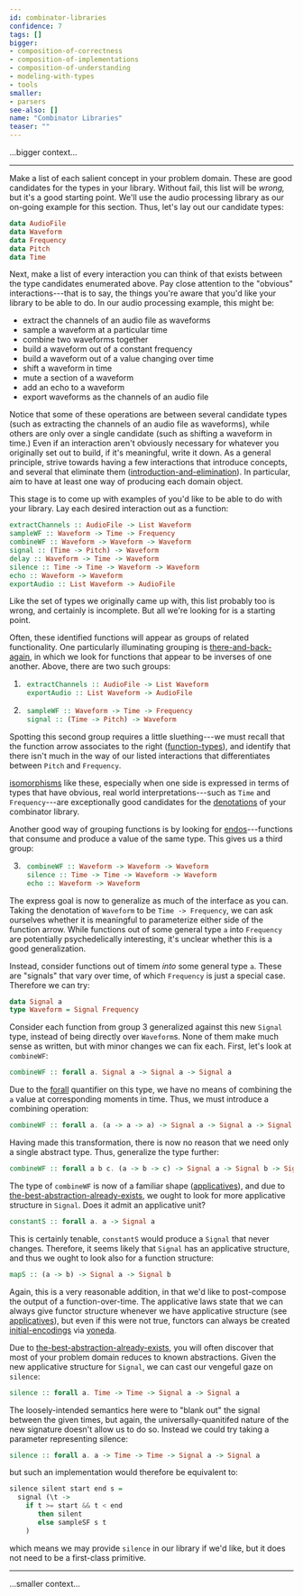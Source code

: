 ```yaml
---
id: combinator-libraries
confidence: 7
tags: []
bigger:
- composition-of-correctness
- composition-of-implementations
- composition-of-understanding
- modeling-with-types
- tools
smaller:
- parsers
see-also: []
name: "Combinator Libraries"
teaser: ""
---
```



...bigger context...

---

Make a list of each salient concept in your problem domain. These are good
candidates for the types in your library. Without fail, this list will be
*wrong,* but it's a good starting point. We'll use the audio processing library
as our on-going example for this section. Thus, let's lay out our candidate types:

```haskell
data AudioFile
data Waveform
data Frequency
data Pitch
data Time
```

Next, make a list of every interaction you can think of that exists between the
type candidates enumerated above. Pay close attention to the "obvious"
interactions---that is to say, the things you're aware that you'd like your
library to be able to do. In our audio processing example, this might be:

* extract the channels of an audio file as waveforms
* sample a waveform at a particular time
* combine two waveforms together
* build a waveform out of a constant frequency
* build a waveform out of a value changing over time
* shift a waveform in time
* mute a section of a waveform
* add an echo to a waveform
* export waveforms as the channels of an audio file

Notice that some of these operations are between several candidate types (such
as extracting the channels of an audio file as waveforms), while others are
only over a single candidate (such as shifting a waveform in time.) Even if an
interaction aren't obviously necessary for whatever you originally set out to
build, if it's meaningful, write it down. As a general principle, strive
towards having a few interactions that introduce concepts, and several that
eliminate them ([introduction-and-elimination]()). In particular, aim to have
at least one way of producing each domain object.

This stage is to come up with examples of you'd like to be able to do with your
library. Lay each desired interaction out as a function:

```haskell
extractChannels :: AudioFile -> List Waveform
sampleWF :: Waveform -> Time -> Frequency
combineWF :: Waveform -> Waveform -> Waveform
signal :: (Time -> Pitch) -> Waveform
delay :: Waveform -> Time -> Waveform
silence :: Time -> Time -> Waveform -> Waveform
echo :: Waveform -> Waveform
exportAudio :: List Waveform -> AudioFile
```

Like the set of types we originally came up with, this list probably too is
wrong, and certainly is incomplete. But all we're looking for is a starting
point.

Often, these identified functions will appear as groups of related
functionality. One particularly illuminating grouping is
[there-and-back-again](), in which we look for functions that appear to be
inverses of one another. Above, there are two such groups:

1. ```haskell
    extractChannels :: AudioFile -> List Waveform
    exportAudio :: List Waveform -> AudioFile
   ```
2. ```haskell
    sampleWF :: Waveform -> Time -> Frequency
    signal :: (Time -> Pitch) -> Waveform
   ```

Spotting this second group requires a little sluething---we must recall that
the function arrow associates to the right ([function-types]()), and identify
that there isn't much in the way of our listed interactions that differentiates
between `Pitch` and `Frequency`.

[isomorphisms]() like these, especially when one side is expressed in terms of
types that have obvious, real world interpretations---such as `Time` and
`Frequency`---are exceptionally good candidates for the [denotations]() of your
combinator library.

Another good way of grouping functions is by looking for [endos]()---functions
that consume and produce a value of the same type. This gives us a third group:

3. ```haskell
    combineWF :: Waveform -> Waveform -> Waveform
    silence :: Time -> Time -> Waveform -> Waveform
    echo :: Waveform -> Waveform
   ```

The express goal is now to generalize as much of the interface as you can.
Taking the denotation of `Waveform` to be `Time -> Frequency`, we can ask
ourselves whether it is meaningful to parameterize either side of the function
arrow. While functions out of some general type `a` into `Frequency` are
potentially psychedelically interesting, it's unclear whether this is a good
generalization.

Instead, consider functions out of timem *into* some general type `a`. These are
"signals" that vary over time, of which `Frequency` is just a special case.
Therefore we can try:

```haskell
data Signal a
type Waveform = Signal Frequency
```

Consider each function from group 3 generalized against this new `Signal` type,
instead of being directly over `Waveform`s. None of them make much sense as
written, but with minor changes we can fix each. First, let's look at `combineWF`:

```haskell
combineWF :: forall a. Signal a -> Signal a -> Signal a
```

Due to the [forall]() quantifier on this type, we have no means of combining the
`a` value at corresponding moments in time. Thus, we must introduce a combining
operation:

```haskell
combineWF :: forall a. (a -> a -> a) -> Signal a -> Signal a -> Signal a
```

Having made this transformation, there is now no reason that we need only
a single abstract type. Thus, generalize the type further:

```haskell
combineWF :: forall a b c. (a -> b -> c) -> Signal a -> Signal b -> Signal c
```

The type of `combineWF` is now of a familiar shape ([applicatives]()), and due
to [the-best-abstraction-already-exists](), we ought to look for more
applicative structure in `Signal`. Does it admit an applicative unit?

```haskell
constantS :: forall a. a -> Signal a
```

This is certainly tenable, `constantS` would produce a `Signal` that never
changes. Therefore, it seems likely that `Signal` has an applicative structure,
and thus we ought to look also for a function structure:

```haskell
mapS :: (a -> b) -> Signal a -> Signal b
```

Again, this is a very reasonable addition, in that we'd like to post-compose the
output of a function-over-time. The applicative laws state that we can always
give functor structure whenever we have applicative structure (see
[applicatives]()), but even if this were not true, functors can always be
created [initial-encodings](freely) via [yoneda]().

Due to [the-best-abstraction-already-exists](), you will often discover that
most of your problem domain reduces to known abstractions. Given the new
applicative structure for `Signal`, we can cast our vengeful gaze on `silence`:

```haskell
silence :: forall a. Time -> Time -> Signal a -> Signal a
```

The loosely-intended semantics here were to "blank out" the signal between the
given times, but again, the universally-quanitifed nature of the new signature
doesn't allow us to do so. Instead we could try taking a parameter representing
silence:

```haskell
silence :: forall a. a -> Time -> Time -> Signal a -> Signal a
```

but such an implementation would therefore be equivalent to:

```haskell
silence silent start end s =
  signal (\t ->
    if t >= start && t < end
       then silent
       else sampleSF s t
    )
```

which means we may provide `silence` in our library if we'd like, but it does
not need to be a first-class primitive.


---

...smaller context...
